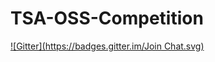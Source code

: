 # TSA-OSS-Competition

[![Gitter](https://badges.gitter.im/Join Chat.svg)](https://gitter.im/InsidiousMind/TSA-OSS-Competition?utm_source=badge&utm_medium=badge&utm_campaign=pr-badge&utm_content=badge)